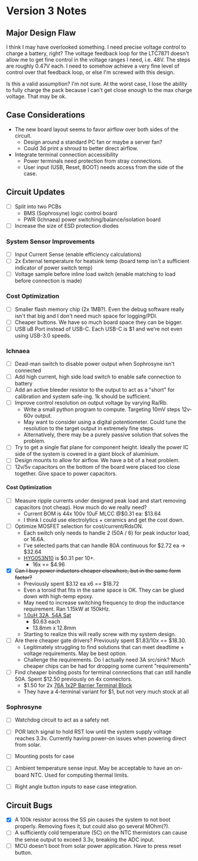 # Version 3 Notes

## **Major Design Flaw**
I think I may have overlooked something. I need precise voltage control to charge a battery, right? The voltage feedback loop
for the LTC7871 doesn't allow me to get fine control in the voltage ranges I need, i.e. 48V. The steps are roughly 0.47V each.
I need to somehow achieve a very fine level of control over that feedback loop, or else I'm screwed with this design.

Is this a valid assumption? I'm not sure. At the worst case, I lose the ability to fully charge the pack because I can't get
close enough to the max charge voltage. That may be ok.

## Case Considerations
- The new board layout seems to favor airflow over both sides of the circuit.
  - Design around a standard PC fan or maybe a server fan?
  - Could 3d print a shroud to better direct airflow.
- Integrate terminal connection accessibility
  - Power terminals need protection from stray connections.
  - User input (USB, Reset, BOOT) needs access from the side of the case.

## Circuit Updates
- [ ] Split into two PCBs
  - BMS (Sophrosyne) logic control board
  - PWR (Ichnaea) power switching/balance/isolation board
- [ ] Increase the size of ESD protection diodes

### **System Sensor Improvements**
- [ ] Input Current Sense (enable efficiency calculations)
- [ ] 2x External temperature for heatsink temp (board temp isn't a sufficient indicator of power switch temp)
- [ ] Voltage sample before inline load switch (enable matching to load before connection is made)

### **Cost Optimization**
- [ ] Smaller flash memory chip (2x 1MB?). Even the debug software really isn't that big and I don't need much space for logging/PDI.
- [ ] Cheaper buttons. We have so much board space they can be bigger.
- [ ] USB uB Port instead of USB-C. Each USB-C is $1 and we're not even using USB-3.0 speeds.

### **Ichnaea**
- [ ] Dead-man switch to disable power output when Sophrosyne isn't connected
- [ ] Add high current, high side load switch to enable safe connection to battery
- [ ] Add an active bleeder resistor to the output to act as a "short" for calibration and system safe-ing. 1k should be sufficient.
- [ ] Improve control resolution on output voltage by varying Ra/Rb.
  - Write a small python program to compute. Targeting 10mV steps 12v-60v output.
  - May want to consider using a digital potentiometer. Could tune the resolution to the target output in extremely fine steps.
  - Alternatively, there may be a purely passive solution that solves the problem.
- [ ] Try to get a single flat plane for component height. Ideally the power IC side of the system is covered in a giant block of aluminium.
- [ ] Design mounts to allow for airflow. We have a bit of a heat problem.
- [ ] 12v/5v capacitors on the bottom of the board were placed too close together. Give space to power capacitors.

#### **Cost Optimization**
- [ ] Measure ripple currents under designed peak load and start removing capacitors (not cheap). How much do we really need?
  - Current BOM is 44x 100v 10uF MLCC @$0.31 ea: $13.64
  - I think I could use electrolytics + ceramics and get the cost down.
- [ ] Optimize MOSFET selection for cost/current/RdsON.
  - Each switch only needs to handle 2 (50A / 6) for peak inductor load, or 16.6A.
  - I've selected parts that can handle 80A continuous for $2.72 ea -> $32.64
  - [HYG053N10](https://www.lcsc.com/product-detail/MOSFETs_HUAYI-HYG053N10NS1C2_C2986239.html) is $0.31 per 10+.
    - 16x == $4.96
- [x] ~~Can I buy power inductors cheaper elsewhere, but in the same form factor?~~
  - Previously spent $3.12 ea x6 == $18.72
  - Even a toroid that fits in the same space is OK. They can be glued down with high-temp epoxy.
  - May need to increase switching frequency to drop the inductance requirement. Ran 1.15kW at 150kHz.
  - [1.0uH 32A, 54A Sat](https://www.lcsc.com/product-detail/Power-Inductors_SHOU-HAN-CYA1265-1-0UH_C19268663.html)
    - $0.63 each
    - 13.8mm x 12.8mm
  - Starting to realize this will really screw with my system design.
- [ ] Are there cheaper gate drivers? Previously spent $1.83/10x == $18.30.
  - Legitimately struggling to find solutions that can meet deadtime + voltage requirements. May be best option.
  - Challenge the requirements. Do I actually need 3A src/sink? Much cheaper chips can be had for dropping some current "requirements"
- [ ] Find cheaper binding posts for terminal connections that can still handle 50A. Spent $12.50 previously on 4x connectors.
  - $1.50 for 2x [76A 1x2P Barrier Terminal Block](https://www.lcsc.com/product-detail/Barrier-Terminal-Blocks_Cixi-Kefa-Elec-KF88SA-16-0-2P_C707749.html)
  - They have a 4-terminal variant for $1, but not very much stock at all


### **Sophrosyne**
- [ ] Watchdog circuit to act as a safety net
- [ ] POR latch signal to hold RST low until the system supply voltage reaches 3.3v. Currently having power-on issues when powering direct from solar.
- [ ] Mounting posts for case
- [ ] Ambient temperature sense input. May be acceptable to have an on-board NTC. Used for computing thermal limits.
- [ ] Right angle button inputs to ease case integration.


## Circuit Bugs

- [x] A 100k resistor across the SS pin causes the system to not boot properly. Removing fixes it, but could also go several MOhm(?).
- [ ] A sufficiently cold temperature (5C) on the NTC thermistors can cause the sense output to exceed 3.3v, breaking the ADC input.
- [ ] MCU doesn't boot from solar power application. Have to press reset button.
